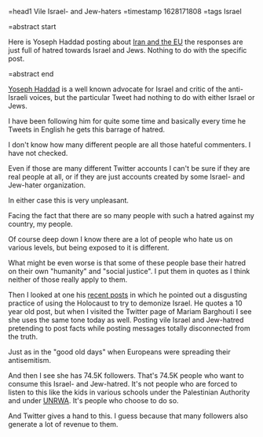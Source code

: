 =head1 Vile Israel- and Jew-haters
=timestamp 1628171808
=tags Israel

=abstract start

Here is Yoseph Haddad posting about <a href="https://twitter.com/YosephHaddad/status/1422536851957637122">Iran and the EU</a>
the responses are just full of hatred towards Israel and Jews. Nothing to do with the specific post.

=abstract end

<a href="https://twitter.com/YosephHaddad/">Yoseph Haddad</a> is a well known advocate for Israel
and critic of the anti-Israeli voices, but the particular Tweet had nothing to do with either Israel or Jews.

I have been following him for quite some time and basically every time he Tweets in English he gets this barrage
of hatred.

I don't know how many different people are all those hateful commenters. I have not checked.

Even if those are many different Twitter accounts I can't be sure if they are real people at all,
or if they are just accounts created by some Israel- and Jew-hater organization.

In either case this is very unpleasant.

Facing the fact that there are so many people with such a hatred against my country, my people.

Of course deep down I know there are a lot of people who hate us on various levels,
but being exposed to it is different.

What might be even worse is that some of these people base their hatred on their own "humanity" and "social justice".
I put them in quotes as I think neither of those really apply to them.

Then I looked at one his <a href="https://twitter.com/YosephHaddad/status/1423207472295256067">recent posts</a>
in which he pointed out a disgusting practice of using the Holocaust to try to demonize Israel. He quotes a 10 year old
post, but when I visited the Twitter page of Mariam Barghouti I see she uses the same tone today as well.
Posting vile Israel and Jew-hatred pretending to post facts while posting messages totally disconnected from the truth.

Just as in the "good old days" when Europeans were spreading their antisemitism.

And then I see she has 74.5K followers. That's 74.5K people who want to consume this Israel- and Jew-hatred.
It's not people who are forced to listen to this like the kids in various schools under the Palestinian Authority
and under <a href="https://www.unrwa.org/">UNRWA</a>. It's people who choose to do so.

And Twitter gives a hand to this. I guess because that many followers also generate a lot of revenue to them.

